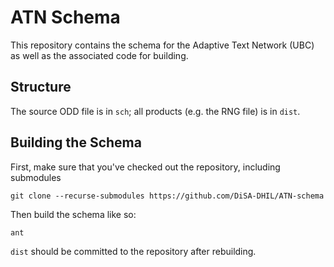# ATN Schema

This repository contains the schema for the Adaptive Text Network (UBC) as well as the associated code for building.

## Structure

The source ODD file is in `sch`; all products (e.g. the RNG file) is in `dist`. 

## Building the Schema

First, make sure that you've checked out the repository, including submodules

```
git clone --recurse-submodules https://github.com/DiSA-DHIL/ATN-schema
```

Then build the schema like so:

```
ant
```

`dist` should be committed to the repository after rebuilding.